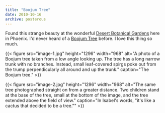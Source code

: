 ```yaml
---
title: "Boojum Tree"
date: 2010-10-16
archive: posterous
---
```


Found this strange beauty at the wonderful [Desert Botanical Gardens][dbg] here in Phoenix. I'd never heard of a [Boojum Tree][boojum] before. I love this thing so much.

[dbg]: https://dbg.org
[boojum]: https://en.wikipedia.org/wiki/Boojum_tree

{{< figure 
	src="image-1.jpg" 
	height="1296" 
	width="968" 
	alt="A photo of a Boojum tree taken from a low angle looking up. The tree has a long narrow trunk with no branches. Instead, small leaf-covered spirgs poke out from the trump perpendicularly all around and up the trunk." 
	caption="The Boojum tree." >}}
	
{{< figure 
	src="image-2.jpg" 
	height="1296" 
	width="968" 
	alt="The same tree photographed straight on from a greater distance. Two children stand at the base of the tree, small at the bottom of the image, and the tree extended above the field of view." 
	caption="In Isabel's words, \"it's like a cactus that decided to be a tree.\"" >}}